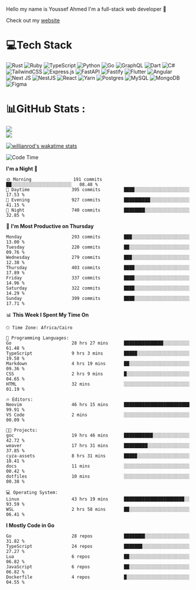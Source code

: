 Hello my name is Youssef Ahmed I'm a full-stack web developer 👋

Check out my [website](https://youssefahmed.vercel.app)
 
# 💻Tech Stack

![Rust](https://img.shields.io/badge/rust-%23000000.svg?style=for-the-badge&logo=rust&logoColor=white) ![Ruby](https://img.shields.io/badge/ruby-%23CC342D.svg?style=for-the-badge&logo=ruby&logoColor=white) ![TypeScript](https://img.shields.io/badge/typescript-%23007ACC.svg?style=for-the-badge&logo=typescript&logoColor=white) ![Python](https://img.shields.io/badge/python-3670A0?style=for-the-badge&logo=python&logoColor=ffdd54) ![Go](https://img.shields.io/badge/go-%2300ADD8.svg?style=for-the-badge&logo=go&logoColor=white) ![GraphQL](https://img.shields.io/badge/-GraphQL-E10098?style=for-the-badge&logo=graphql&logoColor=white) ![Dart](https://img.shields.io/badge/dart-%230175C2.svg?style=for-the-badge&logo=dart&logoColor=white) ![C#](https://img.shields.io/badge/c%23-%23239120.svg?style=for-the-badge&logo=c-sharp&logoColor=white) ![TailwindCSS](https://img.shields.io/badge/tailwindcss-%2338B2AC.svg?style=for-the-badge&logo=tailwind-css&logoColor=white) ![Express.js](https://img.shields.io/badge/express.js-%23404d59.svg?style=for-the-badge&logo=express&logoColor=%2361DAFB) ![FastAPI](https://img.shields.io/badge/FastAPI-005571?style=for-the-badge&logo=fastapi) ![Fastify](https://img.shields.io/badge/fastify-%23000000.svg?style=for-the-badge&logo=fastify&logoColor=white) ![Flutter](https://img.shields.io/badge/Flutter-%2302569B.svg?style=for-the-badge&logo=Flutter&logoColor=white) ![Angular](https://img.shields.io/badge/angular-%23DD0031.svg?style=for-the-badge&logo=angular&logoColor=white) ![Next JS](https://img.shields.io/badge/Next-black?style=for-the-badge&logo=next.js&logoColor=white) ![NestJS](https://img.shields.io/badge/nestjs-%23E0234E.svg?style=for-the-badge&logo=nestjs&logoColor=white) ![React](https://img.shields.io/badge/react-%2320232a.svg?style=for-the-badge&logo=react&logoColor=%2361DAFB) ![Yarn](https://img.shields.io/badge/yarn-%232C8EBB.svg?style=for-the-badge&logo=yarn&logoColor=white) ![Postgres](https://img.shields.io/badge/postgres-%23316192.svg?style=for-the-badge&logo=postgresql&logoColor=white) ![MySQL](https://img.shields.io/badge/mysql-%2300f.svg?style=for-the-badge&logo=mysql&logoColor=white) ![MongoDB](https://img.shields.io/badge/MongoDB-%234ea94b.svg?style=for-the-badge&logo=mongodb&logoColor=white)     ![Figma](https://img.shields.io/badge/figma-%23F24E1E.svg?style=for-the-badge&logo=figma&logoColor=white)

# 📊GitHub Stats :

![](https://github-readme-stats.vercel.app/api?username=joetifa2003&theme=tokyonight&hide_border=false&include_all_commits=false&count_private=false)<br/>
![](https://github-readme-streak-stats.herokuapp.com/?user=joetifa2003&theme=tokyonight&hide_border=false)<br/>

[![willianrod's wakatime stats](https://github-readme-stats.vercel.app/api/wakatime?username=joetifa2003&layout=compact)](https://github.com/anuraghazra/github-readme-stats)
<!--START_SECTION:waka-->
![Code Time](http://img.shields.io/badge/Code%20Time-3%2C876%20hrs%2041%20mins-blue)

**I'm a Night 🦉** 

```text
🌞 Morning                191 commits         ██░░░░░░░░░░░░░░░░░░░░░░░   08.48 % 
🌆 Daytime                395 commits         ████░░░░░░░░░░░░░░░░░░░░░   17.53 % 
🌃 Evening                927 commits         ██████████░░░░░░░░░░░░░░░   41.15 % 
🌙 Night                  740 commits         ████████░░░░░░░░░░░░░░░░░   32.85 % 
```
📅 **I'm Most Productive on Thursday** 

```text
Monday                   293 commits         ███░░░░░░░░░░░░░░░░░░░░░░   13.00 % 
Tuesday                  220 commits         ██░░░░░░░░░░░░░░░░░░░░░░░   09.76 % 
Wednesday                279 commits         ███░░░░░░░░░░░░░░░░░░░░░░   12.38 % 
Thursday                 403 commits         ████░░░░░░░░░░░░░░░░░░░░░   17.89 % 
Friday                   337 commits         ████░░░░░░░░░░░░░░░░░░░░░   14.96 % 
Saturday                 322 commits         ████░░░░░░░░░░░░░░░░░░░░░   14.29 % 
Sunday                   399 commits         ████░░░░░░░░░░░░░░░░░░░░░   17.71 % 
```


📊 **This Week I Spent My Time On** 

```text
🕑︎ Time Zone: Africa/Cairo

💬 Programming Languages: 
Go                       28 hrs 27 mins      ███████████████░░░░░░░░░░   61.48 % 
TypeScript               9 hrs 3 mins        █████░░░░░░░░░░░░░░░░░░░░   19.58 % 
Markdown                 4 hrs 19 mins       ██░░░░░░░░░░░░░░░░░░░░░░░   09.36 % 
CSS                      2 hrs 9 mins        █░░░░░░░░░░░░░░░░░░░░░░░░   04.65 % 
HTML                     32 mins             ░░░░░░░░░░░░░░░░░░░░░░░░░   01.19 % 

🔥 Editors: 
Neovim                   46 hrs 15 mins      █████████████████████████   99.91 % 
VS Code                  2 mins              ░░░░░░░░░░░░░░░░░░░░░░░░░   00.09 % 

🐱‍💻 Projects: 
goc                      19 hrs 46 mins      ███████████░░░░░░░░░░░░░░   42.72 % 
weaver                   17 hrs 31 mins      █████████░░░░░░░░░░░░░░░░   37.85 % 
cyza-assets              8 hrs 31 mins       █████░░░░░░░░░░░░░░░░░░░░   18.41 % 
docs                     11 mins             ░░░░░░░░░░░░░░░░░░░░░░░░░   00.42 % 
dotfiles                 10 mins             ░░░░░░░░░░░░░░░░░░░░░░░░░   00.38 % 

💻 Operating System: 
Linux                    43 hrs 19 mins      ███████████████████████░░   93.59 % 
WSL                      2 hrs 58 mins       ██░░░░░░░░░░░░░░░░░░░░░░░   06.41 % 
```

**I Mostly Code in Go** 

```text
Go                       28 repos            ████████░░░░░░░░░░░░░░░░░   31.82 % 
TypeScript               24 repos            ███████░░░░░░░░░░░░░░░░░░   27.27 % 
Lua                      6 repos             ██░░░░░░░░░░░░░░░░░░░░░░░   06.82 % 
JavaScript               6 repos             ██░░░░░░░░░░░░░░░░░░░░░░░   06.82 % 
Dockerfile               4 repos             █░░░░░░░░░░░░░░░░░░░░░░░░   04.55 % 
```




<!--END_SECTION:waka-->
